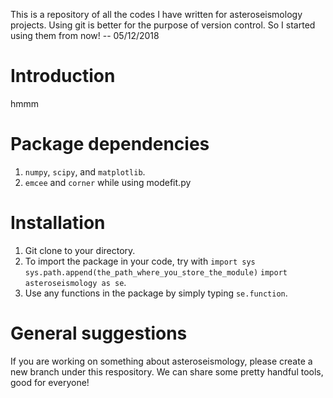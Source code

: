 This is a repository of all the codes I have written for asteroseismology projects. Using git is better for the purpose of version control. So I started using them from now! -- 05/12/2018

# Introduction
hmmm

# Package dependencies
1. `numpy`, `scipy`, and `matplotlib`.
2. `emcee` and `corner` while using modefit.py

# Installation
1. Git clone to your directory.
2. To import the package in your code, try with
`import sys`
`sys.path.append(the_path_where_you_store_the_module)`
`import asteroseismology as se`.
3. Use any functions in the package by simply typing `se.function`.

# General suggestions
If you are working on something about asteroseismology, please create a new branch under this respository. We can share some pretty handful tools, good for everyone!


